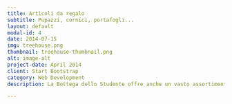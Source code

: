 ```yaml
---
title: Articoli da regalo
subtitle: Pupazzi, cornici, portafogli...
layout: default
modal-id: 4
date: 2014-07-15
img: treehouse.png
thumbnail: treehouse-thumbnail.png
alt: image-alt
project-date: April 2014
client: Start Bootstrap
category: Web Development
description: La Bottega dello Studente offre anche un vasto assortimento di articoli da regalo, per aiutarti a trovare l'idea migliore per l'occasione giusta: bambole e pupazzi, un regalo sempre gradito e stimolante, modellini auto, per soddifare il desiderio dei collezionisti più esigenti, portafogli, cornici e penne stilografiche per un regalo importante. 

---
```

